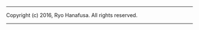 --------------------------------------------------------------------------------
Copyright (c) 2016, Ryo Hanafusa.
All rights reserved.

--------------------------------------------------------------------------------
